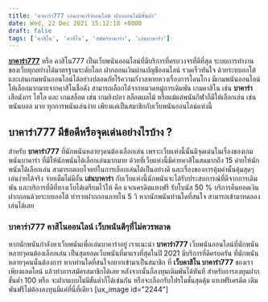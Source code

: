 ```yaml
---
title: 'บาคาร่า777 เล่นบาคาร่าออนไลน์ ฝากถอนไม่มีขั้นต่ำ'
date: Wed, 22 Dec 2021 15:12:18 +0000
draft: false
tags: ['คาสิโน', 'คาสิโน', 'สมัครบาคาร่า', 'เล่นบาคาร่า']
---
```


**[บาคาร่า777](/archives/)** หรือ คาสิโน777 เป็นเว็บพนันออนไลน์ที่มีบริการที่ครบวงจรที่ดีที่สุด ระบบการทำงานของเว็บทุกอย่างได้มาตรฐานระดับโลก ฝากถอนเงินผ่านบัญชีออนไลน์ รวดเร็วทันใจ ด้วยระบบออโต้ และเล่นเกมพนันออนไลน์ได้อย่างปลอดภัยไร้ความกังวลหายหวงเรื่องการโดนโกง มีเกมพนันออนไลน์ให้เลือกมากมายจากคาสิโนชื่อดัง สามารถเลือกได้จากหมวดหมู่การเดิมพัน เกมคาสิโน เช่น **บาคาร่า** เสือมังกร ไฮโล และ เกมสล็อต เช่น เกมยิงปลา สล็อตผลไม้ หรือแม้แต่พนันกีฬาก็มีให้เลือกเล่น เช่น พนันบอล มวย ทุกการพนันเล่นง่าย เพียงแค่เป็นสมาชิกกับเว็บพนันออนไลน์แห่งนี้

**บาคาร่า777 มีข้อดีหรือจุดเด่นอย่างไรบ้าง ?**
----------------------------------------------

สำหรับ **บาคาร่า777** ที่นักพนันหลายๆคนต้องเลือกเล่น เพราะเว็บแห่งนี้นั้นมีจุดเด่นในเรื่องของเกมพนันบาคาร่า ที่มีให้นักพนันได้เลือกเล่นมากมาย ด้วยที่เว็บแห่งนี้มีค่ายคาสิโนสดมากถึง 15 ค่ายให้นักพนันได้เลือกเล่น สามารถตอบโจทย์ในการเลือกเล่นได้เป็นอย่างดี และเรื่องของการคุ้มค่านั้นคุ้มสุดๆ เล่นง่ายได้จริง จ่ายเต็มไม่มีอั้น **เล่นบาคาร่า** กับเว็บแห่งนี้นักพนันจะได้รับประสบการณ์ที่ดีจากการเดิมพัน และบริการที่ดีที่ทางเว็บได้เตรียมไว้ให้ คือ แจกเครดิตแทงฟรี รับโบนัส 50 % บริการคืนยอดเงิน ฝากถอนด้วยระบบออโต้ ทำรายฝากถอนภายใน 5 วิ หากนักพนันท่านใดที่สนใจ สามารถเข้ามาทดลองเล่นได้เลย

### **บาคาร่า777 คาสิโนออนไลน์ เว็บพนันดีๆที่ไม่ควรพลาด**

หากนักพนันกำลังหาเว็บพนันเพื่อเล่นบาคาร่าอยู่ เราแนะนำ **บาคาร่า777** เว็บพนันออนไลน์ที่นักพนันหลายๆคนต้องเลือกเล่น เป็นสุดยอดเว็บพนันที่มาแรงที่สุดในปี 2021 มีบริการที่ดีครบครัน ที่นักพนันหลายๆคนนั้นต้องการ หากท่านใดที่สนใจอยากเข้ามาเป็นสมาชิก ที่ **เว็บคาสิโน บาคาร่า777** ของเราเพียงแอดไลน์ แล้วทำการสมัครสมาชิกได้เลย หลังจากนั้นก็ลงทุนเดิมพันได้ทันที สำหรับการลงทุนฝากขั้นต่ำ 100 หรือ จะฝากแบบไม่มีขั้นต่ำก็ได้เช่นกัน หรือจะเลือกรับโปรโมชั่นสุดคุ้ม แทงฟรีเครดิต เดิมพันฟรีไม่ต้องลงทุนมีแค่ที่นี่ที่เดียว \[ux\_image id="2244"\]
